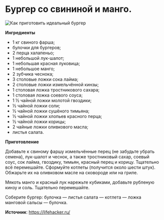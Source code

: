 # Бургер со свининой и манго.

![Как приготовить идеальный бургер](/images/Kulinar/Salad/burger_005.jpg 'Как приготовить идеальный бургер')

**Ингредиенты**

- 1 кг свиного фарша;
- булочки для бургеров;
- 2 перца халапеньо;
- 1 небольшой лук-шалот;
- 1 небольшая красная луковица;
- 1 небольшое манго;
- 2 зубчика чеснока;
- 3 столовые ложки сока лайма;
- 2 столовые ложки измельчённой кинзы;
- 1 столовая ложка тростникового сахара;
- 1 столовая ложка соевого соуса;
- 1 ½ чайной ложки молотой гвоздики;
- ½ чайной ложки соли;
- ½ чайной ложки сушёного тимьяна;
- ½ чайной ложки хлопьев красного перца;
- ½ чайной ложки корицы;
- 2 чайные ложки оливкового масла;
- листья салата.

**Приготовление**

Добавьте к свиному фаршу измельчённые перец (не забудьте убрать семена), лук-шалот и чеснок, а также тростниковый сахар, соевый соус, сок лайма, гвоздику, тимьян, красный перец и корицу. Тщательно всё перемешайте. Сформуйте котлеты (получится около шести штук). Обжарьте их на оливковом масле на сковороде или на гриле.

Мякоть манго и красный лук нарежьте кубиками, добавьте рубленую кинзу и соль. Тщательно перемешайте.

Соберите бургер: булочка — листья салата — котлета — ложка манговой сальсы — булочка.

**Источник**: https://lifehacker.ru/
